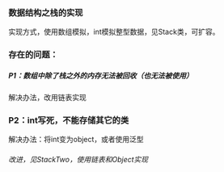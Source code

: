 ### 数据结构之栈的实现

实现方式，使用数组模拟，int模拟整型数据，见Stack类，可扩容。

### 存在的问题：

##### P1：数组中除了栈之外的内存无法被回收（也无法被使用）

解决办法，改用链表实现

### P2：int写死，不能存储其它的类

解决办法：将int变为object，或者使用泛型

###### 改进，见StackTwo，使用链表和Object实现